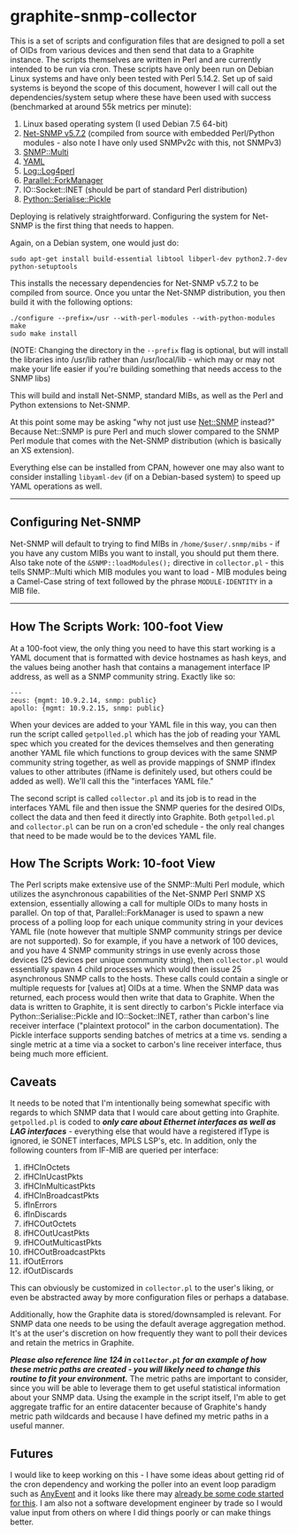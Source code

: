 graphite-snmp-collector
=======================

This is a set of scripts and configuration files that are designed to poll a set of OIDs from various devices and then send that data to a Graphite instance. The scripts themselves are written in Perl and are currently intended to be run via cron. These scripts have only been run on Debian Linux systems and have only been tested with Perl 5.14.2. Set up of said systems is beyond the scope of this document, however I will call out the dependencies/system setup where these have been used with success (benchmarked at around 55k metrics per minute):

 1. Linux based operating system (I used Debian 7.5 64-bit)
 2. [Net-SNMP v5.7.2](http://sourceforge.net/projects/net-snmp/files/net-snmp/5.7.2/) (compiled from source with embedded Perl/Python modules - also note I have only used SNMPv2c with this, not SNMPv3)
 3. [SNMP::Multi](http://search.cpan.org/~tpg/SNMP-Multi-2.1/Multi.pm)
 4. [YAML](http://search.cpan.org/dist/YAML/lib/YAML.pod)
 5. [Log::Log4perl](http://search.cpan.org/~mschilli/Log-Log4perl-1.44/lib/Log/Log4perl.pm)
 6. [Parallel::ForkManager](http://search.cpan.org/~dlux/Parallel-ForkManager-0.7.5/ForkManager.pm)
 7. IO::Socket::INET (should be part of standard Perl distribution)
 8. [Python::Serialise::Pickle](http://search.cpan.org/~simonw/Python-Serialise-Pickle-0.01/lib/Python/Serialise/Pickle.pm)

Deploying is relatively straightforward. Configuring the system for Net-SNMP is the first thing that needs to happen.

Again, on a Debian system, one would just do:

    sudo apt-get install build-essential libtool libperl-dev python2.7-dev python-setuptools

This installs the necessary dependencies for Net-SNMP v5.7.2 to be compiled from source. Once you untar the Net-SNMP distribution, you then build it with the following options:

    ./configure --prefix=/usr --with-perl-modules --with-python-modules
    make
    sudo make install

(NOTE: Changing the directory in the `--prefix` flag is optional, but will install the libraries into /usr/lib rather than /usr/local/lib - which may or may not make your life easier if you're building something that needs access to the SNMP libs)

This will build and install Net-SNMP, standard MIBs, as well as the Perl and Python extensions to Net-SNMP.

At this point some may be asking "why not just use [Net::SNMP](http://search.cpan.org/~dtown/Net-SNMP-v6.0.1/lib/Net/SNMP.pm) instead?" Because Net::SNMP is pure Perl and much slower compared to the SNMP Perl module that comes with the Net-SNMP distribution (which is basically an XS extension).

Everything else can be installed from CPAN, however one may also want to consider installing `libyaml-dev` (if on a Debian-based system) to speed up YAML operations as well.

----------

## Configuring Net-SNMP ##

Net-SNMP will default to trying to find MIBs in `/home/$user/.snmp/mibs` - if you have any custom MIBs you want to install, you should put them there. Also take note of the `&SNMP::loadModules();` directive in `collector.pl` - this tells SNMP::Multi which MIB modules you want to load - MIB modules being a Camel-Case string of text followed by the phrase `MODULE-IDENTITY` in a MIB file.

----------

## How The Scripts Work: 100-foot View ##

At a 100-foot view, the only thing you need to have this start working is a YAML document that is formatted with device hostnames as hash keys, and the values being another hash that contains a management interface IP address, as well as a SNMP community string. Exactly like so:

    ---
    zeus: {mgmt: 10.9.2.14, snmp: public}
    apollo: {mgmt: 10.9.2.15, snmp: public}

When your devices are added to your YAML file in this way, you can then run the script called `getpolled.pl` which has the job of reading your YAML spec which you created for the devices themselves and then generating another YAML file which functions to group devices with the same SNMP community string together, as well as provide mappings of SNMP ifIndex values to other attributes (ifName is definitely used, but others could be added as well). We'll call this the "interfaces YAML file."

The second script is called `collector.pl` and its job is to read in the interfaces YAML file and then issue the SNMP queries for the desired OIDs, collect the data and then feed it directly into Graphite. Both `getpolled.pl` and `collector.pl` can be run on a cron'ed schedule - the only real changes that need to be made would be to the devices YAML file.

## How The Scripts Work: 10-foot View ##

The Perl scripts make extensive use of the SNMP::Multi Perl module, which utilizes the asynchronous capabilities of the Net-SNMP Perl SNMP XS extension, essentially allowing a call for multiple OIDs to many hosts in parallel. On top of that, Parallel::ForkManager is used to spawn a new process of a polling loop for each unique community string in your devices YAML file (note however that multiple SNMP community strings per device are not supported). So for example, if you have a network of 100 devices, and you have 4 SNMP community strings in use evenly across those devices (25 devices per unique community string), then `collector.pl` would essentially spawn 4 child processes which would then issue 25 asynchronous SNMP calls to the hosts. These calls could contain a single or multiple requests for [values at] OIDs at a time. When the SNMP data was returned, each process would then write that data to Graphite. When the data is written to Graphite, it is sent directly to carbon's Pickle interface via Python::Serialise::Pickle and IO::Socket::INET, rather than carbon's line receiver interface ("plaintext protocol" in the carbon documentation). The Pickle interface supports sending batches of metrics at a time vs. sending a single metric at a time via a socket to carbon's line receiver interface, thus being much more efficient.

## Caveats ##

It needs to be noted that I'm intentionally being somewhat specific with regards to which SNMP data that I would care about getting into Graphite. `getpolled.pl` is coded to ***only care about Ethernet interfaces as well as LAG interfaces*** - everything else that would have a registered ifType is ignored, ie SONET interfaces, MPLS LSP's, etc. In addition, only the following counters from IF-MIB are queried per interface:

 1. ifHCInOctets
 2. ifHCInUcastPkts
 3. ifHCInMulticastPkts
 4. ifHCInBroadcastPkts
 5. ifInErrors
 6. ifInDiscards
 7. ifHCOutOctets
 8. ifHCOutUcastPkts
 9. ifHCOutMulticastPkts
 10. ifHCOutBroadcastPkts
 11. ifOutErrors
 12. ifOutDiscards

This can obviously be customized in `collector.pl` to the user's liking, or even be abstracted away by more configuration files or perhaps a database.

Additionally, how the Graphite data is stored/downsampled is relevant. For SNMP data one needs to be using the default average aggregation method. It's at the user's discretion on how frequently they want to poll their devices and retain the metrics in Graphite.

***Please also reference line 124 in `collector.pl` for an example of how these metric paths are created - you will likely need to change this routine to fit your environment.*** The metric paths are important to consider, since you will be able to leverage them to get useful statistical information about your SNMP data. Using the example in the script itself, I'm able to get aggregate traffic for an entire datacenter because of Graphite's handy metric path wildcards and because I have defined my metric paths in a useful manner.

## Futures ##

I would like to keep working on this - I have some ideas about getting rid of the cron dependency and working the poller into an event loop paradigm such as [AnyEvent](http://search.cpan.org/dist/AnyEvent/lib/AnyEvent.pm) and it looks like there may [already be some code started for this](http://search.cpan.org/~jbarratt/AnyEvent-Graphite-0.08/lib/AnyEvent/Graphite/SNMPAgent.pm). I am also not a software development engineer by trade so I would value input from others on where I did things poorly or can make things better.

